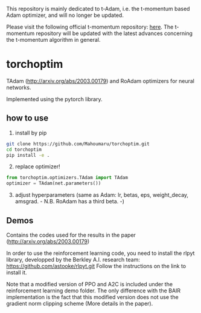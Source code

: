  This repository is mainly dedicated to t-Adam, i.e. the t-momentum based Adam optimizer, and will no longer be updated.
 
 Please visit the following official t-momentum repository: [here](https://github.com/Mahoumaru/t-momentum.git).
 The t-momentum repository will be updated with the latest advances concerning the t-momentum algorithm in general.

# torchoptim
TAdam (http://arxiv.org/abs/2003.00179) and RoAdam optimizers for neural networks.

Implemented using the pytorch library.

## how to use

1. install by pip
```bash
git clone https://github.com/Mahoumaru/torchoptim.git
cd torchoptim
pip install -e .
```
2. replace optimizer!
```python
from torchoptim.optimizers.TAdam import TAdam
optimizer = TAdam(net.parameters())
```
3. adjust hyperparameters (same as Adam: lr, betas, eps, weight_decay, amsgrad. - N.B. RoAdam has a third beta. -)

## Demos
 Contains the codes used for the results in the paper (http://arxiv.org/abs/2003.00179)

 In order to use the reinforcement learning code, you need to install the rlpyt library, developped by the Berkley A.I. research team: https://github.com/astooke/rlpyt.git
 Follow the instructions on the link to install it.
 
 Note that a modified version of PPO and A2C is included under the reinforcement learning demo folder. The only difference with the BAIR implementation is the fact that this modified version does not use the gradient norm clipping scheme (More details in the paper).
